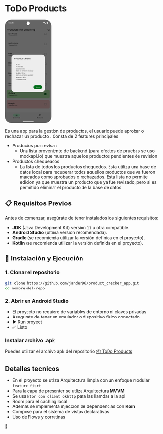 # ToDo Products
<img src="https://github.com/jander96/product_checker_app/blob/main/Screenshot_20250320_113513.png" alt="Descripción de la imagen" width="150"/>

Es una app para la gestion de productos, el usuario puede aprobar o rechazar un producto . 
Consta de 2 features principales
- Productos por revisar:
    - Una lista proveniente de backend (para efectos de pruebas se uso mockapi.io) que muestra aquellos productos pendientes de revision
- Productos chequeados
    - La lista de todos los productos chequedos. Esta utiliza una base de datos local para recuperar todos aquellos productos que ya fueron marcados como aprobados o rechazados. Esta lista no permite edicion ya que muestra un producto que ya fue revisado, pero si es permitido eliminar el producto de la base de datos


## 📋 Requisitos Previos

Antes de comenzar, asegúrate de tener instalados los siguientes requisitos:

- **JDK** (Java Development Kit) versión `11` u otra compatible.  
- **Android Studio** (última versión recomendada).  
- **Gradle** (se recomienda utilizar la versión definida en el proyecto).  
- **Kotlin** (se recomienda utilizar la versión definida en el proyecto).  

## 🚀 Instalación y Ejecución

### 1. Clonar el repositorio
```bash
git clone https://github.com/jander96/product_checker_app.git
cd nombre-del-repo
```
### 2. Abrir en Android Studio
- El proyecto no requiere de variables de entorno ni claves privadas
- Asegurate de tener un emulador o dispositivo fisico conectado
- ▶️ Run proyect
- ✅ Listo

### Instalar archivo .apk

Puedes utilizar el archivo apk del repositorio [📦 ToDo Products](https://github.com/jander96/product_checker_app/blob/main/app/release/app-release.apk)

## Detalles tecnicos
- En el proyecto se utliza Arquitectura limpia con un enfoque modular `feature fisrt`
- Para la capa de presenter se utliza Arquitectura **MVVM**
- Se usa `ktor con client okhttp` para las llamdas a la api 
- Room para el caching local
- Ademas se implementa injeccion de dependencias con **Koin**
- Compose para el sistema de vistas declarativas
- Uso de Flows y corrutinas 


👋 
